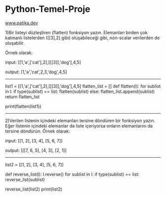 # Python-Temel-Proje
www.patika.dev

1)Bir listeyi düzleştiren (flatten) fonksiyon yazın. Elemanları birden çok katmanlı listelerden ([[3],2] gibi) oluşabileceği gibi, non-scalar verilerden de oluşabilir. 

Örnek olarak:

input: [[1,'a',['cat'],2],[[[3]],'dog'],4,5]

output: [1,'a','cat',2,3,'dog',4,5]

----

list1 = [[1,'a',['cat'],2],[[[3]],'dog'],4,5]
flatten_list = []
def flatten(l):
    for sublist in l:
        if type(sublist) == list:
            flatten(sublist)
        else:
         flatten_list.append(sublist)
    return flatten_list

print(flatten(list1))

----

2)Verilen listenin içindeki elemanları tersine döndüren bir fonksiyon yazın. Eğer listenin içindeki elemanlar da liste içeriyorsa
onların elemanlarını da tersine döndürün. Örnek olarak:

input: [[1, 2], [3, 4], [5, 6, 7]]

output: [[[7, 6, 5], [4, 3], [2, 1]]

----

list2 = [[1, 2], [3, 4], [5, 6, 7]]  

def reverse_list(l):
    l.reverse()
    for sublist in l:
        if type(sublist) == list:
            reverse_list(sublist)

reverse_list(list2)
print(list2)
